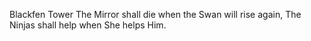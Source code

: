 Blackfen Tower
The Mirror shall die when the Swan will rise again, The Ninjas shall help when She helps Him.

